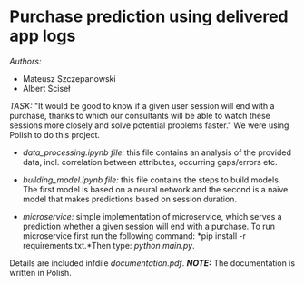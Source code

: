 # Purchase prediction using delivered app logs
*Authors:*
* Mateusz Szczepanowski
* Albert Ściseł


*TASK:* "It would be good to know if a given user session will end with a purchase, thanks to which our consultants will be able to watch these sessions more closely and solve potential problems faster." We were using Polish to do this project.

* *data_processing.ipynb file:* this file contains an analysis of the provided data, incl. correlation between attributes, occurring gaps/errors etc.

* *building_model.ipynb file:* this file contains the steps to build models. The first model is based on a neural network and the second is a naive model that makes predictions based on session duration.

* *microservice:* simple implementation of microservice, which serves a prediction whether a given session will end with a purchase. To run microservice first run the following command: *pip install -r requirements.txt.*Then type: *python main.py*.

Details are included infdile *documentation.pdf*. 
**_NOTE:_**  The documentation is written in Polish.

